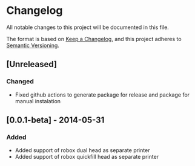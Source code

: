 # Changelog
All notable changes to this project will be documented in this file.

The format is based on [Keep a Changelog](https://keepachangelog.com/en/1.0.0/),
and this project adheres to [Semantic Versioning](https://semver.org/spec/v2.0.0.html).

## [Unreleased]
### Changed
- Fixed github actions to generate package for release and package for manual instalation

## [0.0.1-beta] - 2014-05-31
### Added
- Added support of robox dual head as separate printer
- Added support of robox quickfill head as separate printer